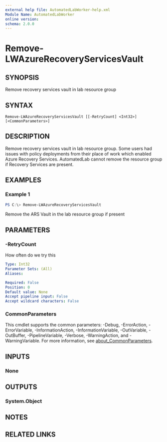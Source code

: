 ```yaml
---
external help file: AutomatedLabWorker-help.xml
Module Name: AutomatedLabWorker
online version:
schema: 2.0.0
---
```


# Remove-LWAzureRecoveryServicesVault

## SYNOPSIS
Remove recovery services vault in lab resource group

## SYNTAX

```
Remove-LWAzureRecoveryServicesVault [[-RetryCount] <Int32>] [<CommonParameters>]
```

## DESCRIPTION
Remove recovery services vault in lab resource group. Some users had
issues with policy deployments from their place of work which enabled
Azure Recovery Services.
AutomatedLab cannot remove the resource group if Recovery Services are
present.

## EXAMPLES

### Example 1
```powershell
PS C:\> Remove-LWAzureRecoveryServicesVault
```

Remove the ARS Vault in the lab resource group if present

## PARAMETERS

### -RetryCount
How often do we try this

```yaml
Type: Int32
Parameter Sets: (All)
Aliases:

Required: False
Position: 0
Default value: None
Accept pipeline input: False
Accept wildcard characters: False
```

### CommonParameters
This cmdlet supports the common parameters: -Debug, -ErrorAction, -ErrorVariable, -InformationAction, -InformationVariable, -OutVariable, -OutBuffer, -PipelineVariable, -Verbose, -WarningAction, and -WarningVariable. For more information, see [about_CommonParameters](http://go.microsoft.com/fwlink/?LinkID=113216).

## INPUTS

### None

## OUTPUTS

### System.Object
## NOTES

## RELATED LINKS
